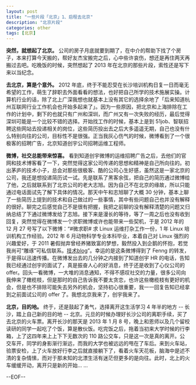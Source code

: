 ```yaml
---
layout: post
title: "一些片段「北京」1、启程去北京"
description: "北京片段"
categories: other
tags: [北京]
---
```


__突然，就想起了北京。__ 公司的房子月底就要到期了，在中介的帮助下找了个房子，本来打算今天搬的，帮好友杰宝搬完之后，心中些许哀伤，想还是再住两天再搬过去吧。吃晚饭的时候，突然想起了 2013 年在北京的那些片段，索性还是写下来以当纪念。

__去北京，算是个意外。__ 2012 年底，终于不能忍受在长沙培训机构日复一日而毫无希望的工作，萌生了辞职去外面看看的想法，也好把自己所学的技术施展实操。计算机行业的话，除了北上广深我想也就基本上没有其它的选择余地了「后来知道杭州互联网行业工作机会也开始多起来了」。因为一些原因，把北京和上海排除在工作的计划中，剩下的也就只有广州和深圳，而广州又有一次失败的经历，最后觉得深圳可能是一个比较不错的选择。开始找工作的时候，基本上是到 51job、智联招聘这些网站去投递相关的岗位，这些简历投出去之后大多遥遥无期，自己也没有什么特别向往的公司，目标性不是很强。正当我灰心伤气的时候，微博看到了一个很极客的招聘广告，北京知道创宇公司招聘运维工程师。

__微博，社交总能带来惊喜。__ 看到知道创宇微博的运维招聘广告之后，去他们的官网和技术博客看了一下，突然觉得这家公司传递的思想和精神是自己所向往的。初出茅庐的技术小子，总会对那些很极客、酷的公司心生好感，虽然这是一家北京的公司，我还是想投递简历试一试。先是联系了黑客余弦，把自己的简历通过微博给了他，之后就联系到了北京公司的老大志旭。因为自己不在北京的缘故，所以只能通过电话面试先了解下具体的情况。那天中午和志旭聊了大概 30 分钟，基本上聊了一些简历上提到的技术和自己做过的一些事情，其中有些问题自己也并没有解释的很好。聊完之后感觉自己不是很有把握，我把之前聊的没有解释清楚的问题又归纳总结了下通过微博发给了志旭。接下来是漫长的等待，等了一周之后也没有收到回复，突然觉得在微博发一个求职微博或许也能带来一些契机，于是 2012 年的 12 月 27 号写了以下微博：“#微求职# 求 Linux 运维打杂工作一份，1 年 Linux 培训机构工作经验。2012 年 6 月动物科学专业本科毕业，本着自己对 Linux 强烈的兴趣爱好，于 2011 暑假抛弃曾经养猪致富的梦想，毅然投入到企鹅的怀抱，若觉我尚可“雕琢”可私信联系。[技术blog](http://blog.csdn.net/kumu_Linux)”。幸运的是这条微博得到了 Fenng 的转发，于是得以迅速传播。在微博发出去的几分钟之内接到了知道创宇 HR 的电话，告知我已经通过创宇的面试了，真是振奋人心的好消息，终于还是收到了心仪公司的 offer。回头一看微博，一大堆的消息通知，不得不感叹社交的力量，很多公司向我伸来了橄榄枝，但是那时的自己告诉我不要太贪恋，也许这些橄榄枝有更好的机会，但是也不排除可能失去另外的机会，坚持初心很重要，我一一回复告知已经拿到之前面试公司的 offer 了。我想北京我来了，创宇我来了。

__北京，目的地。__ 终于，还是鼓起了勇气，选择离开这生活学习 4 年半的地方 -- 长沙，踏上自己新的目的地 -- 北京。元旦的时候办理好长沙公司的离职手续，买了去北京的火车票。离开长沙的那天是 2013 年 1 月 8 号，晚上和恩师以及几个留校读研的同学一起吃了个饭，算是散伙饭。吃完饭之后，拖着当初来大学时候的行李箱，上了这四年来上上下下无数次的 110 路公交车，只是这一次是真的离开。公交车开，同学的身影渐行渐远，而我的大学也被远远的甩在了车后。来到火车站，验票安检，上了火车放好行李之后就直接躺下了，看着火车天花板，脑海中是述不清的复杂情愫，而对于那未知的北漂生活有迷茫但更多的是向往。此时，北上的火车缓缓开动，离开只是新的开始... ...

--EOF--